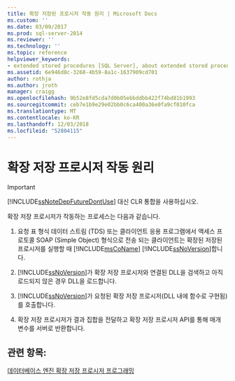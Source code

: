 ```yaml
---
title: 확장 저장된 프로시저 작동 원리 | Microsoft Docs
ms.custom: ''
ms.date: 03/09/2017
ms.prod: sql-server-2014
ms.reviewer: ''
ms.technology: ''
ms.topic: reference
helpviewer_keywords:
- extended stored procedures [SQL Server], about extended stored procedures
ms.assetid: 6e946d8c-3268-4b59-8a1c-1637909cd701
author: rothja
ms.author: jroth
manager: craigg
ms.openlocfilehash: 9b52e8fd5cda7d0b05ebbddbb422f74bd81b1993
ms.sourcegitcommit: ceb7e1b9e29e02bb0c6ca400a36e0fa9cf010fca
ms.translationtype: MT
ms.contentlocale: ko-KR
ms.lasthandoff: 12/03/2018
ms.locfileid: "52804115"
---
```

# <a name="how-extended-stored-procedures-work"></a>확장 저장 프로시저 작동 원리
    
> [!IMPORTANT]  
>  [!INCLUDE[ssNoteDepFutureDontUse](../../includes/ssnotedepfuturedontuse-md.md)] 대신 CLR 통합을 사용하십시오.  
  
 확장 저장 프로시저가 작동하는 프로세스는 다음과 같습니다.  
  
1.  요청 표 형식 데이터 스트림 (TDS) 또는 클라이언트 응용 프로그램에서 액세스 프로토콜 SOAP (Simple Object) 형식으로 전송 되는 클라이언트는 확장된 저장된 프로시저를 실행할 때 [!INCLUDE[msCoName](../../includes/msconame-md.md)] [!INCLUDE[ssNoVersion](../../includes/ssnoversion-md.md)]합니다.  
  
2.  [!INCLUDE[ssNoVersion](../../includes/ssnoversion-md.md)]가 확장 저장 프로시저와 연결된 DLL을 검색하고 아직 로드되지 않은 경우 DLL을 로드합니다.  
  
3.  [!INCLUDE[ssNoVersion](../../includes/ssnoversion-md.md)]가 요청된 확장 저장 프로시저(DLL 내에 함수로 구현됨)를 호출합니다.  
  
4.  확장 저장 프로시저가 결과 집합을 전달하고 확장 저장 프로시저 API를 통해 매개 변수를 서버로 반환합니다.  
  
## <a name="see-also"></a>관련 항목:  
 [데이터베이스 엔진 확장 저장 프로시저 프로그래밍](../database-engine-extended-stored-procedure-programming.md)  
  
  
